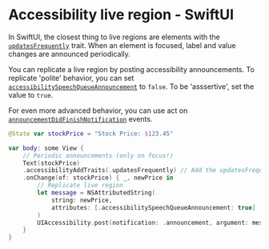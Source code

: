 # Accessibility live region - SwiftUI

In SwiftUI, the closest thing to live regions are elements with the [`updatesFrequently`](https://developer.apple.com/documentation/uikit/uiaccessibilitytraits/1620187-updatesfrequently) trait. When an element is focused, label and value changes are announced periodically.

You can replicate a live region by posting accessibility announcements. To replicate 'polite' behavior, you can set [`accessibilitySpeechQueueAnnouncement`](https://developer.apple.com/documentation/foundation/nsattributedstring/key/2865770-accessibilityspeechqueueannounce) to `false`. To be 'asssertive', set the value to `true`.

For even more advanced behavior, you can use act on [`announcementDidFinishNotification`](https://developer.apple.com/documentation/uikit/uiaccessibility/1620202-announcementdidfinishnotificatio) events.

```swift
@State var stockPrice = "Stock Price: $123.45"

var body: some View {
    // Periodic announcements (only on focus!)
    Text(stockPrice)
    .accessibilityAddTraits(.updatesFrequently) // Add the updatesFrequently trait here
    .onChange(of: stockPrice) { _, newPrice in
        // Replicate live region
        let message = NSAttributedString(
            string: newPrice,
            attributes: [.accessibilitySpeechQueueAnnouncement: true]
        )
        UIAccessibility.post(notification: .announcement, argument: message)
    }
}
```
